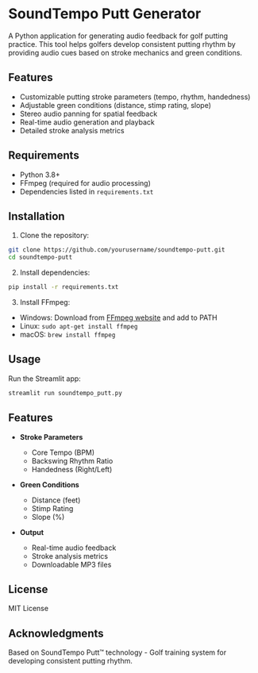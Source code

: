# SoundTempo Putt Generator

A Python application for generating audio feedback for golf putting practice. This tool helps golfers develop consistent putting rhythm by providing audio cues based on stroke mechanics and green conditions.

## Features

- Customizable putting stroke parameters (tempo, rhythm, handedness)
- Adjustable green conditions (distance, stimp rating, slope)
- Stereo audio panning for spatial feedback
- Real-time audio generation and playback
- Detailed stroke analysis metrics

## Requirements

- Python 3.8+
- FFmpeg (required for audio processing)
- Dependencies listed in `requirements.txt`

## Installation

1. Clone the repository:
```bash
git clone https://github.com/yourusername/soundtempo-putt.git
cd soundtempo-putt
```

2. Install dependencies:
```bash
pip install -r requirements.txt
```

3. Install FFmpeg:
- Windows: Download from [FFmpeg website](https://ffmpeg.org/download.html) and add to PATH
- Linux: `sudo apt-get install ffmpeg`
- macOS: `brew install ffmpeg`

## Usage

Run the Streamlit app:
```bash
streamlit run soundtempo_putt.py
```

## Features

- **Stroke Parameters**
  - Core Tempo (BPM)
  - Backswing Rhythm Ratio
  - Handedness (Right/Left)

- **Green Conditions**
  - Distance (feet)
  - Stimp Rating
  - Slope (%)

- **Output**
  - Real-time audio feedback
  - Stroke analysis metrics
  - Downloadable MP3 files

## License

MIT License

## Acknowledgments

Based on SoundTempo Putt™ technology - Golf training system for developing consistent putting rhythm. 